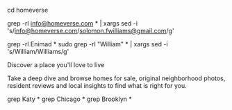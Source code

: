 cd homeverse 

grep -rl info@homeverse.com * | xargs sed -i 's/info@homeverse.com/solomon.fwilliams@gmail.com/g'

grep -rl Enimad  * 
sudo grep -rl "William" * | xargs sed -i 's/William/Williams/g'


Discover a place
you'll love to live


Take a deep dive and browse homes for sale, original neighborhood photos, resident reviews and local insights to find what is right for you.

grep Katy * 
grep Chicago * 
grep Brooklyn * 